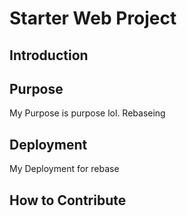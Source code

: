 # Starter Web Project

## Introduction

## Purpose
My Purpose is purpose lol. Rebaseing
## Deployment

My Deployment for rebase

## How to Contribute